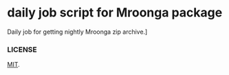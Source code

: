 daily job script for Mroonga package
===

Daily job for getting nightly Mroonga zip archive.]

### LICENSE

[MIT](LICENSE).
